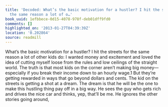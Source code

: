 ```yaml
---
title: 'Decoded: What’s the basic motivation for a hustler? I hit the streets for
  the same reason a lot of o…'
book_uuid: 1efbbece-0d15-4078-978f-deb01dff9fd0
comments: []
highlighted_on: '2013-01-27T04:39:39Z'
location: '0.202864'
source: readmill
---
```


What’s the basic motivation for a hustler? I hit the streets for the same reason a lot of other kids do: I wanted money and excitement and loved the idea of cutting myself loose from the rules and low ceilings of the straight world. The truth is that most kids on the corner aren’t making big money—especially if you break their income down to an hourly wage.1 But they’re getting rewarded in ways that go beyond dollars and cents. The kid on the streets is getting a shot at a dream. The dream is that he will be the one to make this hustling thing pay off in a big way. He sees the guy who gets rich and drives the nice car and thinks, yep, that’ll be me. He ignores the other stories going around,